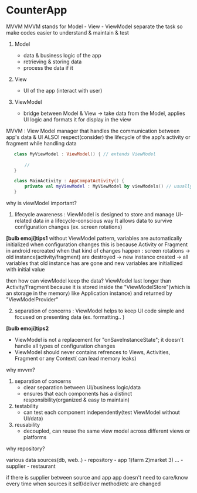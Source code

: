 # CounterApp

MVVM 
MVVM stands for Model - View - ViewModel
separate the task so make codes easier to understand & maintain & test

1. Model
   - data & business logic of the app
   - retrieving & storing data
   - process the data if it 

2. View
   - UI of the app (interact with user)

3. ViewModel
   - bridge between Model & View
      -> take data from the Model, applies UI logic and formats it for display in the view


MVVM : View Model
manager that handles the communication between app's data & UI
ALSO! respect(consider) the lifecycle of the app's activity or fragment while handling data

```kotlin
   class MyViewModel : ViewModel() { // extends ViewModel
       
       //
   }
```

```kotlin
   class MainActivity : AppCompatActivity() {
       private val myViewModel : MyViewModel by viewModels() // usually initialized in an activity or fragment
   }

```

why is viewModel important?
1. lifecycle awareness : ViewModel is designed to store and manage UI-related data in a lifecycle-conscious way
It allows data to survive configuration changes (ex. screen rotations)


**[bulb emoji]tips1** 
without ViewModel pattern, variables are automatically initialized when configuration changes
this is because Activity or Fragment in android recreated when that kind of changes happen
: screen rotations -> old instance(activity/fragment) are destroyed -> new instance created -> all variables that old instance has are gone and new variables are initiallized with initial value

then how can viewModel keep the data?
ViewModel last longer than Activity/Fragment 
because it is stored inside the "ViewModelStore"(which is an storage in the memory) like Application instance)
and returned by "ViewModelProvider"

2. separation of concerns : 
ViewModel helps to keep UI code simple and focused on presenting data (ex. formatting.. )


**[bulb emoji]tips2**
- ViewModel is not a replacement for "onSaveInstanceState"; it doesn't handle all types of configuration changes
- ViewModel should never contains refrences to Views, Activities, Fragment or any Context( can lead memory leaks)

why mvvm?
1. separation of concerns
    - clear separation between UI/business logic/data
    - ensures that each components has a distinct responsibility(organized & easy to maintain)
2. testability
    - can test each component independently(test ViewModel without UI/data)
3. reusability
    - decoupled, can reuse the same view model across different views or platforms


why repository?

various data sources(db, web..) - repository - app 
1)farm 2)market 3) ... - supplier - restaurant

if there is supplier between source and app
app doesn't need to care/know every time when sources it self/deliver method/etc are changed 
